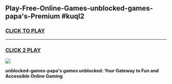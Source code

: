 
## Play-Free-Online-Games-unblocked-games-papa's-Premium #kuql2
<h3>
<a href="https://premium.freeplayer.one?title=unblocked-games-papa's&ref=8M">CLICK TO PLAY</a></h3>
<hr>

<h3>
<a href="https://premium.freeplayer.one?title=unblocked-games-papa's&ref=8M">CLICK 2 PLAY</a>
  
</h3>

<a href="https://premium.freeplayer.one?title=unblocked-games-papa's&ref=8M"><img src="https://clearcache.store/games.png"></a>


**unblocked-games-papa's games unblocked: Your Gateway to Fun and Accessible Online Gaming**
